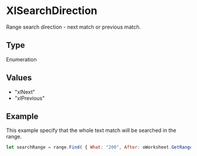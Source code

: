 # XlSearchDirection

Range search direction - next match or previous match.

## Type

Enumeration

## Values

- "xlNext"
- "xlPrevious"


## Example

This example specify that the whole text match will be searched in the range.

```javascript editor-
let searchRange = range.Find( { What: "200", After: oWorksheet.GetRange("B1"), LookIn: "xlValues", LookAt: "xlWhole",	SearchOrder: "xlByColumns", SearchDirection: "xlNext", MatchCase: true } );
```

